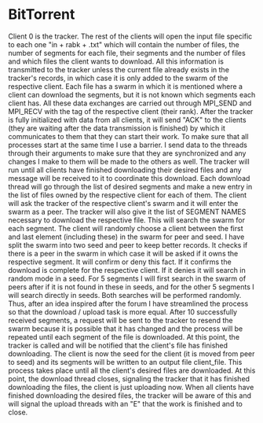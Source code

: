 # BitTorrent

Client 0 is the tracker.
The rest of the clients will open the input file specific to each one "in + rabk + .txt" which will contain the number of files, the number of segments
for each file, their segments and the number of files and which files the client wants to download. All this information
is transmitted to the tracker unless the current file already exists in the tracker's records, in which case it is only added to the swarm
of the respective client. Each file has a swarm in which it is mentioned where a client can download the segments, but it is not known which
segments each client has. All these data exchanges are carried out through MPI_SEND and MPI_RECV with the tag of the respective client (their
rank).
After the tracker is fully initialized with data from all clients, it will send "ACK" to the clients (they are waiting after the data transmission is finished) by which it communicates to them that they can start their work. To make sure that all processes start at the same time I use a barrier. I send data to the threads through their arguments to make sure that they are synchronized and any changes I make to them will be made to the others as well. The tracker will run until all clients have finished downloading their desired files and any message will be received to it to coordinate this download.
Each download thread will go through the list of desired segments and make a new entry in the list of files owned by the respective client for each of them. The client will ask the tracker of the respective client's swarm and it will enter the swarm as a peer.
The tracker will also give it the list of SEGMENT NAMES necessary to download the respective file. This will search the swarm for each segment.
The client will randomly choose a client between the first and last element (including these) in the swarm for peer and seed. I have split the swarm into two seed and peer to keep better records. It checks if there is a peer in the swarm in which case it will be asked if it owns the respective segment. It will confirm or deny this fact. If it confirms the download is complete for the respective client.
If it denies it will search in random mode in a seed.
For 5 segments I will first search in the swarm of peers after if it is not found in these in seeds, and for the other 5 segments I will
search directly in seeds. Both searches will be performed randomly. Thus, after an idea inspired after the forum I have streamlined the process
so that the download / upload task is more equal. After 10 successfully received segments, a request will be sent to the tracker to resend the swarm because it is possible that it has changed and the process will be repeated until each segment of the file is downloaded. At this point, the tracker is called and will be notified that the client's file has finished downloading. The client is now the seed for the client (it is moved from peer to seed) and its segments will be written to an output file client_file. This process takes place until all the client's desired files are downloaded. At this point, the download thread closes, signaling the tracker that it has finished downloading the files, the client is just uploading now. When all clients have finished downloading the desired files, the tracker will be aware of this and will signal the upload threads with an "E" that the work is finished and to close.
